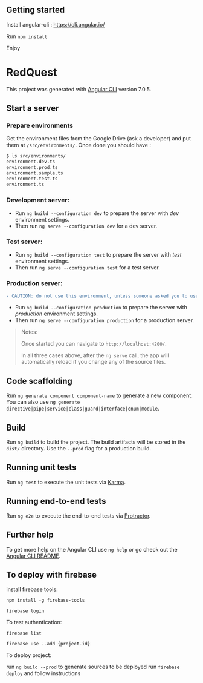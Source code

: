 ## Getting started
Install angular-cli : https://cli.angular.io/

Run `npm install`

Enjoy


# RedQuest

This project was generated with [Angular CLI](https://github.com/angular/angular-cli) version 7.0.5.

## Start a server
### Prepare environments

Get the environment files from the Google Drive (ask a developer) and put them at `/src/environments/`. Once done you should have : 
```bash
$ ls src/environments/
environment.dev.ts
environment.prod.ts
environment.sample.ts
environment.test.ts
environment.ts
```



### Development server:

* Run `ng build --configuration dev` to prepare the server with *dev* environment settings.
* Then run `ng serve --configuration dev` for a dev server. 


### Test server:

* Run `ng build --configuration test` to prepare the server with *test* environment settings.
* Then run `ng serve --configuration test` for a test server.

### Production server:
```diff
- CAUTION: do not use this environment, unless someone asked you to use it !
```

 * Run `ng build --configuration production` to prepare the server with *production* environment settings.
* Then run `ng serve --configuration production` for a production server.


> Notes:
>
> Once started you can navigate to `http://localhost:4200/`.
>
> In all three cases above, after the `ng serve` call, the app will automatically reload if you change any of the source files.

## Code scaffolding

Run `ng generate component component-name` to generate a new component. You can also use `ng generate directive|pipe|service|class|guard|interface|enum|module`.

## Build

Run `ng build` to build the project. The build artifacts will be stored in the `dist/` directory. Use the `--prod` flag for a production build.

## Running unit tests

Run `ng test` to execute the unit tests via [Karma](https://karma-runner.github.io).

## Running end-to-end tests

Run `ng e2e` to execute the end-to-end tests via [Protractor](http://www.protractortest.org/).

## Further help

To get more help on the Angular CLI use `ng help` or go check out the [Angular CLI README](https://github.com/angular/angular-cli/blob/master/README.md).


## To deploy with firebase

install firebase tools:

`npm install -g firebase-tools`

`firebase login`

To test authentication:

`firebase list`

`firebase use --add {project-id}`


To deploy project:

run `ng build --prod` to generate sources to be deployed
run `firebase deploy` and follow instructions
